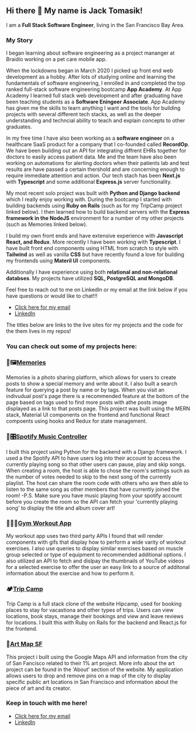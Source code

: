 ## Hi there 👋 My name is Jack Tomasik!

I am a **Full Stack Software Engineer**, living in the San Francisco Bay Area.

### My Story
I began learning about software engineering as a project mananger at Braidio working on a pet care mobile app. 

When the lockdowns began in March 2020 I picked up front end web development as a hobby. After lots of studying online and learning the fundamentals of software engineering, I enrolled in and completed the top ranked full-stack software engineering bootcamp **App Academy**. At App Academy I learned full stack web development and after graduating have been teaching students as a **Software Eningeer Associate**. App Academy has given me the skills to learn anything I want and the tools for building projects with several different tech stacks, as well as the deeper understanding and techncial ability to teach and explain concepts to other graduates.

In my free time I have also been working as a **software engineer** on a healthcare SaaS product for a company that I co-founded called **RecordOp**. We have been building out an API for integrating diffrent EHRs together for doctors to easily access patient data. Me and the team have also been working on automations for alerting doctors when their patients lab and test results are have passed a certain thershold and are concerning enough to require immediate attention and action. Our tech stach has been **Next.js** with **Typescript** and some additional **Express.js** server functionality.

My most recent solo project was built with **Python and Django backend** which I really enjoy working with. During the bootcamp I started with building backends using **Ruby on Rails** (such as for my TripCamp project linked below). I then learned how to build backend servers with the **Express framework in the NodeJS** environment for a number of my other projects (such as Memories linked below).

I build my own front ends and have extensive experience with **Javascript React, and Redux**. More recently I have been working with **Typescript**. I have built front end components using HTML from scratch to style with **Tailwind** as well as vanilla **CSS** but have recently found a love for building my frontends using **Materil UI** components.

Additionally I have experience using both **relational and non-relational databses**. My projects have utilized **SQL, PostgreSQL and MongoDB**.

Feel free to reach out to me on LinkedIn or my email at the link below if you have questions or would like to chat!!! 

  * <a href="mailto:jackedwardtomasik@gmail.com">Click here for my email</a>
  * <a href="https://www.linkedin.com/in/jack-tomasik-530ab816b/">LinkedIn</a>

The titles below are links to the live sites for my projects and the code for the them lives in my repos!

### You can check out some of my projects here:

<h3>📸🖼<a href="https://jt-memories.netlify.app/posts">Memories</a></h3>

Memories is a photo sharing platform, which allows for users to create posts to show a special memory and write about it. I also built a search feature for querying
a post by name or by tags. When you visit an indivudual post's page there is a recommended feature at the bottom of the page based on tags used to find more posts with athe posts image displayed as a link to that posts page. This project was built using the MERN stack, Material UI components on the frontend and functional React compoents using hooks and Redux for state management.

<h3>🎵🎛️<a href="https://django-playlist-controller.herokuapp.com/">Spotify Music Controller<a/></h3>

I built this project using Python for the backend with a Django  framework. I used a the Spotify API to have users log into their account to access the currently playing song so that other users can pause, play and skip songs. 
When creating a room, the host is able to chose the room's settings such as the number of votes needed to skip to the next song of the currently playlist. 
The host can share the room code with others who are then able to listen to the same song as other members that have currently joined the room!
-P.S. Make sure you have music playing from your spotify account before you create the room so the API can fetch your 'currently playing song' to display the title and album cover art!

<h3>💪🏋️‍♂️<a href="https://jtomasik-gym.netlify.app/">Gym Workout App</a></h3>

My workout app uses two third party APIs I found that will render components with gifs that display how to perform a wide varity of workout exercises. I also
use queries to display similar exercises based on muscle group selected or type of equipment to recommended additional options. I also utilized an API to fetch
and dislpay the thumbnails of YouTube videos for a selected exercise to offer the user an easy link to a source of additonal information about the exercise and
how to perform it.

<h3>🏕<a href="https://trip-camp.herokuapp.com/#/">Trip Camp</a></h3>

Trip Camp is a full stack clone of the website Hipcamp, used for booking places to stay for vacastiona and other types of trips. Users can view locations, book stays, manage their bookings and view and leave reviews for locations. I built this with Ruby on Rails for the backend and React.js for the frontend.


<h3>🌁<a href="https://j-tomasik.github.io/JS_art_map/">Art Map SF</a></h3>

This project i built using the Google Maps API and information from the city of San Fancisco related to their 1% art project. More info about the art project can be found in the 'About' section of the website. My application allows users to drop and remove pins on a map of the city to display specific public art locations in San Francisco and information about the piece of art and its creator.

### Keep in touch with me here!
  * <a href="mailto:jackedwardtomasik@gmail.com">Click here for my email</a>
  * <a href="https://www.linkedin.com/in/jack-tomasik-530ab816b/">LinkedIn</a>


